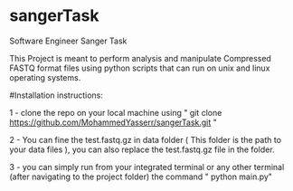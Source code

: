 # sangerTask
Software Engineer Sanger Task

This Project is meant to perform analysis and manipulate Compressed FASTQ format files using python scripts that can run on unix and linux operating systems.

#Installation instructions:

1 - clone the repo on your local machine using " git clone https://github.com/MohammedYasserr/sangerTask.git " 

2 - You can fine the test.fastq.gz in data folder ( This folder is the path to your data files ), you can also replace the test.fastq.gz file in the folder.

3 - you can simply run from your integrated terminal or any other terminal (after navigating to the project folder) the command " python main.py"

